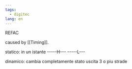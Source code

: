 ```yaml
---
tags:
  - digitec
lang: en
---
```


REFAC

caused by [[Timing]].

statico:
in un istante
-----H---
-----L---

dinamico:
cambia completamente stato uscita
3 o piu strade
